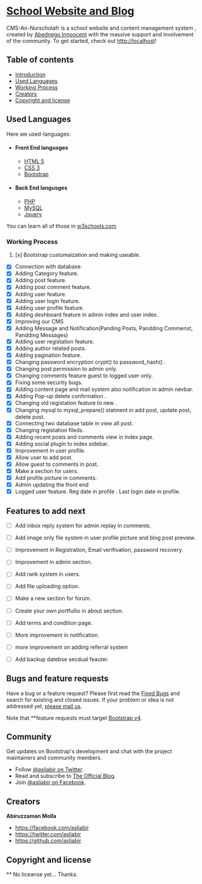 # [School Website and Blog](http://localhost)


CMS-An-Nurscholafr is a school website and content management system , created by [Abednego Innoocent](https://facebook.com/innocent.abednego) with the massive support and involvement of the community.
To get started, check out <http://localhost>!


## Table of contents

* [Introduction](#blog-cms)
* [Used Languages](#used-languages)
* [Working Process](#documentation)
* [Creators](#creators)
* [Copyright and license](#copyright-and-license)


## Used Languages

Here we used-languages:
- #### Front End langusges
    - [HTML 5](http://html)
    - [CSS 3](css)
    - [Bootstrap](#bootstrap-slack)

- #### Back End langusges
    - [PHP](http://php)
    - [MySQL](mysql)
    - [Jquery](#ajax)

You can learn all of those in [w3schools.com](#http://w3schools.com)

### Working Process

 1. [x] Bootstrap customaization and making useable.
 - [x] Connection with database.
 - [x] Adding Category feature.
 - [x] Adding post feature.
 - [x] Adding post comment feature.
 - [x] Adding user feature.
 - [x] Adding user login feature.
 - [x] Adding user profile feature.
 - [x] Adding deshboard feature in admin index and user index.
 - [x] Improving our CMS
 - [x] Adding Message and Notification(Panding Posts, Pandding Commenst, Pandding Messages)
 - [x] Adding user registation feature.
 - [x] Adding author related posts.
 - [x] Adding pagination feature.
 - [x] Changing password encryption crypt() to password_hash() .
 - [x] Changing post permission to admin only.
 - [x] Changing comments feature guest to logged user only.
 - [x] Fixing some security bugs.
 - [x] Adding content page and mail system also notification in admin nevbar.
 - [x] Adding Pop-up delete confirmation .
 - [x] Changing old registation feature to new .
 - [x] Changing mysql to mysql_prepare() statment in add post, update post, delete post.
 - [x] Connecting two database table in view all post.
 - [x] Changing registation fileds.
 - [x] Adding recent posts and comments view in index page.
 - [x] Adding social plugin to index sidebar.
 - [x] Improvement in user profile.
 - [x] Allow user to add post.
 - [x] Allow guest to comments in post.
 - [x] Make a section for users.
 - [x] Add profile picture in comments.
 - [x] Admin updating the front end
 - [x] Logged user feature. Reg date in profile . Last login date in profile.

## Features to add next

- [ ] Add inbox reply system for admin replay in comments.
- [ ] Add image only file system in user profile picture and blog post preview.
- [ ] Improvement in Registration, Email verifivation, password recovery.
- [ ] Improvement in admin section.
- [ ] Add rank system in users.
- [ ] Add file uploading option.
- [ ] Make a new section for forum.
- [ ] Create your own portfullio in about section.
- [ ] Add terms and condition page.
- [ ] More improvement in notification.
- [ ] more improvement on adding referral system
- [ ] Add backup datebse secdual feauter.


## Bugs and feature requests

Have a bug or a feature request? Please first read the [Fixed Bugs](https://localhost/cms/fixed_bugs.php) and search for existing and closed issues. If your problem or idea is not addressed yet, [please mail us](https://localhost/cms/contact.php).

Note that **feature requests must target [Bootstrap v4](https://localhost/cms/request_features.php).


## Community

Get updates on Bootstrap's development and chat with the project maintainers and community members.

* Follow [@asliabir on Twitter](https://twitter.com/asliabir).
* Read and subscribe to [The Official Blog](http://asliabir.wordpress.com).
* Join [@asliabir on Facebook](https://facebook.com/asliabir).

## Creators

**Abiruzzaman Molla**

* <https://facebook.com/asliabir>
* <https://twitter.com/asliabir>
* <https://github.com/asliabir>



## Copyright and license

** No liceanse yet... Thanks.
